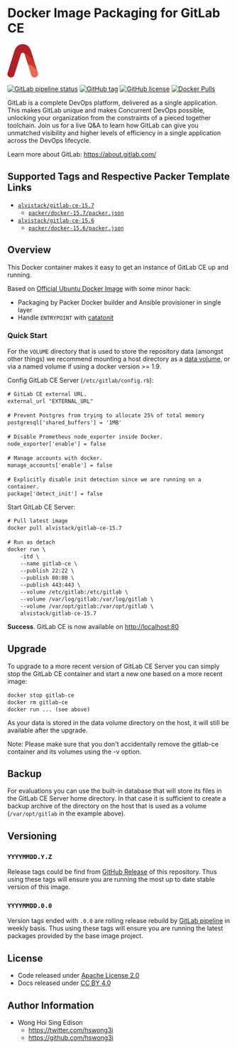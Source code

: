 # Docker Image Packaging for GitLab CE

<a href="https://alvistack.com" title="AlviStack" target="_blank"><img src="/alvistack.svg" height="75" alt="AlviStack"></a>

[![GitLab pipeline status](https://img.shields.io/gitlab/pipeline/alvistack/docker-gitlab-ce/master)](https://gitlab.com/alvistack/docker-gitlab-ce/-/pipelines)
[![GitHub tag](https://img.shields.io/github/tag/alvistack/docker-gitlab-ce.svg)](https://github.com/alvistack/docker-gitlab-ce/tags)
[![GitHub license](https://img.shields.io/github/license/alvistack/docker-gitlab-ce.svg)](https://github.com/alvistack/docker-gitlab-ce/blob/master/LICENSE)
[![Docker Pulls](https://img.shields.io/docker/pulls/alvistack/gitlab-ce-15.7.svg)](https://hub.docker.com/r/alvistack/gitlab-ce-15.7)

GitLab is a complete DevOps platform, delivered as a single application. This makes GitLab unique and makes Concurrent DevOps possible, unlocking your organization from the constraints of a pieced together toolchain. Join us for a live Q&A to learn how GitLab can give you unmatched visibility and higher levels of efficiency in a single application across the DevOps lifecycle.

Learn more about GitLab: <https://about.gitlab.com/>

## Supported Tags and Respective Packer Template Links

-   [`alvistack/gitlab-ce-15.7`](https://hub.docker.com/r/alvistack/gitlab-ce-15.7)
    -   [`packer/docker-15.7/packer.json`](https://github.com/alvistack/docker-gitlab-ce/blob/master/packer/docker-15.7/packer.json)
-   [`alvistack/gitlab-ce-15.6`](https://hub.docker.com/r/alvistack/gitlab-ce-15.6)
    -   [`packer/docker-15.6/packer.json`](https://github.com/alvistack/docker-gitlab-ce/blob/master/packer/docker-15.6/packer.json)

## Overview

This Docker container makes it easy to get an instance of GitLab CE up and running.

Based on [Official Ubuntu Docker Image](https://hub.docker.com/_/ubuntu/) with some minor hack:

-   Packaging by Packer Docker builder and Ansible provisioner in single layer
-   Handle `ENTRYPOINT` with [catatonit](https://github.com/openSUSE/catatonit)

### Quick Start

For the `VOLUME` directory that is used to store the repository data (amongst other things) we recommend mounting a host directory as a [data volume](https://docs.docker.com/engine/tutorials/dockervolumes/#/data-volumes), or via a named volume if using a docker version \>= 1.9.

Config GitLab CE Server (`/etc/gitlab/config.rb`):

    # GitLab CE external URL.
    external_url "EXTERNAL_URL"

    # Prevent Postgres from trying to allocate 25% of total memory
    postgresql['shared_buffers'] = '1MB'

    # Disable Prometheus node_exporter inside Docker.
    node_exporter['enable'] = false

    # Manage accounts with docker.
    manage_accounts['enable'] = false

    # Explicitly disable init detection since we are running on a container.
    package['detect_init'] = false

Start GitLab CE Server:

    # Pull latest image
    docker pull alvistack/gitlab-ce-15.7

    # Run as detach
    docker run \
        -itd \
        --name gitlab-ce \
        --publish 22:22 \
        --publish 80:80 \
        --publish 443:443 \
        --volume /etc/gitlab:/etc/gitlab \
        --volume /var/log/gitlab:/var/log/gitlab \
        --volume /var/opt/gitlab:/var/opt/gitlab \
        alvistack/gitlab-ce-15.7

**Success**. GitLab CE is now available on <http://localhost:80>

## Upgrade

To upgrade to a more recent version of GitLab CE Server you can simply stop the GitLab CE container and start a new one based on a more recent image:

    docker stop gitlab-ce
    docker rm gitlab-ce
    docker run ... (see above)

As your data is stored in the data volume directory on the host, it will still be available after the upgrade.

Note: Please make sure that you don't accidentally remove the gitlab-ce container and its volumes using the -v option.

## Backup

For evaluations you can use the built-in database that will store its files in the GitLab CE Server home directory. In that case it is sufficient to create a backup archive of the directory on the host that is used as a volume (`/var/opt/gitlab` in the example above).

## Versioning

### `YYYYMMDD.Y.Z`

Release tags could be find from [GitHub Release](https://github.com/alvistack/docker-gitlab-ce/tags) of this repository. Thus using these tags will ensure you are running the most up to date stable version of this image.

### `YYYYMMDD.0.0`

Version tags ended with `.0.0` are rolling release rebuild by [GitLab pipeline](https://gitlab.com/alvistack/docker-gitlab-ce/-/pipelines) in weekly basis. Thus using these tags will ensure you are running the latest packages provided by the base image project.

## License

-   Code released under [Apache License 2.0](LICENSE)
-   Docs released under [CC BY 4.0](http://creativecommons.org/licenses/by/4.0/)

## Author Information

-   Wong Hoi Sing Edison
    -   <https://twitter.com/hswong3i>
    -   <https://github.com/hswong3i>
